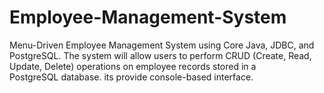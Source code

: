 # Employee-Management-System
Menu-Driven Employee Management System using Core Java, JDBC, and PostgreSQL. The system will allow users to perform CRUD (Create, Read, Update, Delete) operations on employee records stored in a PostgreSQL database. its provide console-based interface. 
